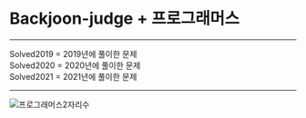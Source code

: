 # Backjoon-judge + 프로그래머스
***
Solved2019 = 2019년에 풀이한 문제    
Solved2020 = 2020년에 풀이한 문제    
Solved2021 = 2021년에 풀이한 문제    
***
![프로그래머스2자리수](https://user-images.githubusercontent.com/74880677/106015647-06fced00-6102-11eb-99c5-276e938f2db9.JPG)

